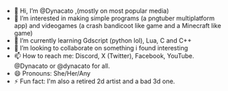 - 👋 Hi, I’m @Dynacato ,(mostly on most popular media)
- 👀 I’m interested in making simple programs (a pngtuber multiplatform app) and videogames (a crash bandicoot like game and a Minecraft like game)
- 🌱 I’m currently learning Gdscript (python lol), Lua, C and C++
- 💞️ I’m looking to collaborate on something i found interesting
- 📫 How to reach me: Discord, X (Twitter), Facebook, YouTube. @Dynacato or @dynacato for all.
- 😄 Pronouns: She/Her/Any
- ⚡ Fun fact: I'm also a retired 2d artist and a bad 3d one.

<!---
Dynacato/Dynacato is a ✨ special ✨ repository because its `README.md` (this file) appears on your GitHub profile.
You can click the Preview link to take a look at your changes.
--->
